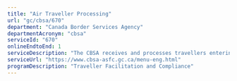 ```yaml
---
title: "Air Traveller Processing"
url: "gc/cbsa/670"
department: "Canada Border Services Agency"
departmentAcronym: "cbsa"
serviceId: "670"
onlineEndtoEnd: 1
serviceDescription: "The CBSA receives and processes travellers entering at Canadian POEs via air mode."
serviceUrl: "https://www.cbsa-asfc.gc.ca/menu-eng.html"
programDescription: "Traveller Facilitation and Compliance"
---
```

